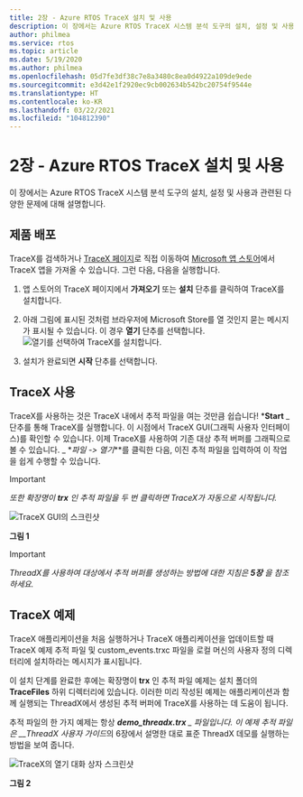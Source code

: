```yaml
---
title: 2장 - Azure RTOS TraceX 설치 및 사용
description: 이 장에서는 Azure RTOS TraceX 시스템 분석 도구의 설치, 설정 및 사용과 관련된 다양한 문제에 대해 설명합니다.
author: philmea
ms.service: rtos
ms.topic: article
ms.date: 5/19/2020
ms.author: philmea
ms.openlocfilehash: 05d7fe3df38c7e8a3480c8ea0d4922a109de9ede
ms.sourcegitcommit: e3d42e1f2920ec9cb002634b542bc20754f9544e
ms.translationtype: HT
ms.contentlocale: ko-KR
ms.lasthandoff: 03/22/2021
ms.locfileid: "104812390"
---
```

# <a name="chapter-2---installation-and-use-of-azure-rtos-tracex"></a>2장 - Azure RTOS TraceX 설치 및 사용

이 장에서는 Azure RTOS TraceX 시스템 분석 도구의 설치, 설정 및 사용과 관련된 다양한 문제에 대해 설명합니다. 

## <a name="product-distribution"></a>제품 배포

TraceX를 검색하거나 [TraceX 페이지](https://www.microsoft.com/p/azure-rtos-tracex/9nf1lfd5xxg3?activetab=pivot:overviewtab)로 직접 이동하여 [Microsoft 앱 스토어](https://microsoft.com/store/apps)에서 TraceX 앱을 가져올 수 있습니다. 그런 다음, 다음을 실행합니다.

1. 앱 스토어의 TraceX 페이지에서 **가져오기** 또는 **설치** 단추를 클릭하여 TraceX를 설치합니다.

1. 아래 그림에 표시된 것처럼 브라우저에 Microsoft Store를 열 것인지 묻는 메시지가 표시될 수 있습니다. 이 경우 **열기** 단추를 선택합니다.
![열기를 선택하여 TraceX를 설치합니다.](../guix/media/guix-studio/open-ms-store.png)

1. 설치가 완료되면 **시작** 단추를 선택합니다. 

## <a name="using-tracex"></a>TraceX 사용

TraceX를 사용하는 것은 TraceX 내에서 추적 파일을 여는 것만큼 쉽습니다! ***Start** _ 단추를 통해 TraceX를 실행합니다. 이 시점에서 TraceX GUI(그래픽 사용자 인터페이스)를 확인할 수 있습니다. 이제 TraceX를 사용하여 기존 대상 추적 버퍼를 그래픽으로 볼 수 있습니다. _ *_파일 -> 열기_**를 클릭한 다음, 이진 추적 파일을 입력하여 이 작업을 쉽게 수행할 수 있습니다.

>[!IMPORTANT]
>*또한 확장명이 **trx** 인 추적 파일을 두 번 클릭하면 TraceX가 자동으로 시작됩니다.*

![TraceX GUI의 스크린샷](./media/user-guide/screen_shot_8.png)

**그림 1**

>[!IMPORTANT]
>*ThreadX를 사용하여 대상에서 추적 버퍼를 생성하는 방법에 대한 지침은 **5장** 을 참조하세요.*

## <a name="tracex-examples"></a>TraceX 예제

TraceX 애플리케이션을 처음 실행하거나 TraceX 애플리케이션을 업데이트할 때 TraceX 예제 추적 파일 및 custom_events.trxc 파일을 로컬 머신의 사용자 정의 디렉터리에 설치하라는 메시지가 표시됩니다.

이 설치 단계를 완료한 후에는 확장명이 **trx** 인 추적 파일 예제는 설치 폴더의 **TraceFiles** 하위 디렉터리에 있습니다. 이러한 미리 작성된 예제는 애플리케이션과 함께 실행되는 ThreadX에서 생성된 추적 버퍼에 TraceX를 사용하는 데 도움이 됩니다.

추적 파일의 한 가지 예제는 항상 ***demo_threadx.trx** _ 파일입니다. 이 예제 추적 파일은 __ThreadX 사용자 가이드*의 6장에서 설명한 대로 표준 ThreadX 데모를 실행하는 방법을 보여 줍니다.

![TraceX의 열기 대화 상자 스크린샷](./media/user-guide/screen_shot_9.png)

**그림 2**
